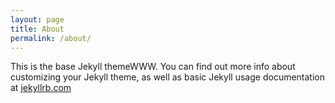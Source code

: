 ```yaml
---
layout: page
title: About
permalink: /about/
---
```


This is the base Jekyll themeWWW. 
You can find out more info about customizing your Jekyll theme, as well as basic Jekyll usage documentation at [jekyllrb.com](https://jekyllrb.com/)
